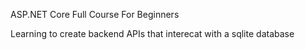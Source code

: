 ASP.NET Core Full Course For Beginners

Learning to create backend APIs that interecat with a sqlite database
